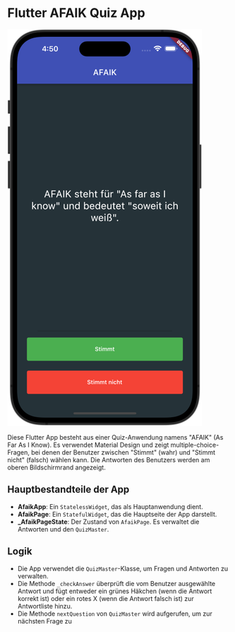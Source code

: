 # Flutter AFAIK Quiz App

![AFAIK App](../afaik_app.png)

Diese Flutter App besteht aus einer Quiz-Anwendung namens "AFAIK" (As Far As I Know). Es verwendet Material Design und zeigt multiple-choice-Fragen, bei denen der Benutzer zwischen "Stimmt" (wahr) und "Stimmt nicht" (falsch) wählen kann. Die Antworten des Benutzers werden am oberen Bildschirmrand angezeigt.

## Hauptbestandteile der App

- **AfaikApp**: Ein `StatelessWidget`, das als Hauptanwendung dient.
- **AfaikPage**: Ein `StatefulWidget`, das die Hauptseite der App darstellt.
- **_AfaikPageState**: Der Zustand von `AfaikPage`. Es verwaltet die Antworten und den `QuizMaster`.

## Logik

- Die App verwendet die `QuizMaster`-Klasse, um Fragen und Antworten zu verwalten.
- Die Methode `_checkAnswer` überprüft die vom Benutzer ausgewählte Antwort und fügt entweder ein grünes Häkchen (wenn die Antwort korrekt ist) oder ein rotes X (wenn die Antwort falsch ist) zur Antwortliste hinzu.
- Die Methode `nextQuestion` von `QuizMaster` wird aufgerufen, um zur nächsten Frage zu